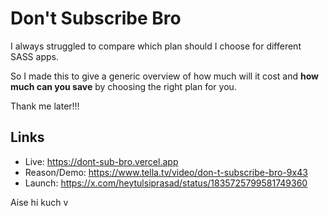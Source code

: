 # Don't Subscribe Bro

I always struggled to compare which plan should I choose for different SASS apps.

So I made this to give a generic overview of how much will it cost and **how much can you save** by choosing the right plan for you.

Thank me later!!!

## Links

- Live: https://dont-sub-bro.vercel.app
- Reason/Demo: https://www.tella.tv/video/don-t-subscribe-bro-9x43
- Launch: https://x.com/heytulsiprasad/status/1835725799581749360

Aise hi kuch v
